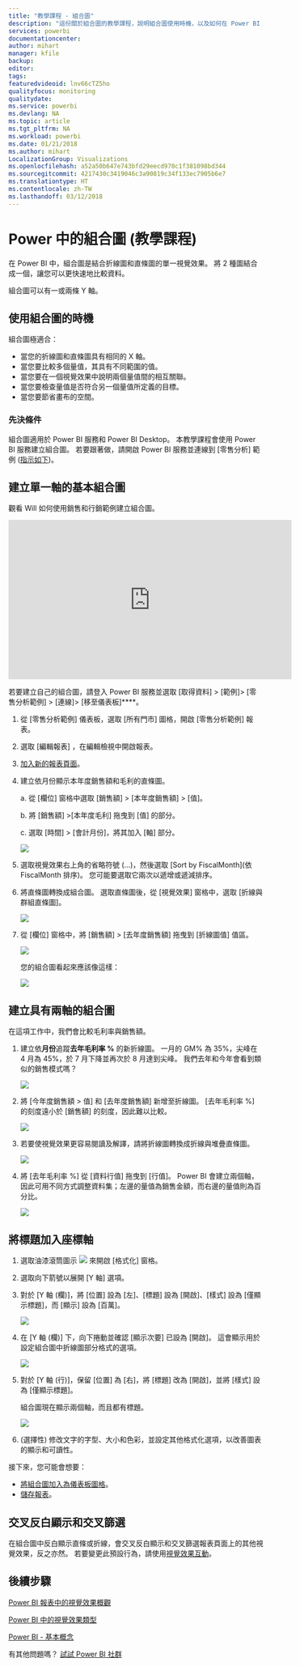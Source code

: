 ```yaml
---
title: "教學課程 - 組合圖"
description: "這份關於組合圖的教學課程，說明組合圖使用時機，以及如何在 Power BI 服務與 Desktop 中建置。"
services: powerbi
documentationcenter: 
author: mihart
manager: kfile
backup: 
editor: 
tags: 
featuredvideoid: lnv66cTZ5ho
qualityfocus: monitoring
qualitydate: 
ms.service: powerbi
ms.devlang: NA
ms.topic: article
ms.tgt_pltfrm: NA
ms.workload: powerbi
ms.date: 01/21/2018
ms.author: mihart
LocalizationGroup: Visualizations
ms.openlocfilehash: a52a50b647e743bfd29eecd970c1f381098bd344
ms.sourcegitcommit: 4217430c3419046c3a90819c34f133ec7905b6e7
ms.translationtype: HT
ms.contentlocale: zh-TW
ms.lasthandoff: 03/12/2018
---
```

# <a name="combo-chart-in-power--tutorial"></a>Power 中的組合圖 (教學課程)
在 Power BI 中，組合圖是結合折線圖和直條圖的單一視覺效果。 將 2 種圖結合成一個，讓您可以更快速地比較資料。

組合圖可以有一或兩條 Y 軸。

## <a name="when-to-use-a-combo-chart"></a>使用組合圖的時機
組合圖極適合：

* 當您的折線圖和直條圖具有相同的 X 軸。
* 當您要比較多個量值，其具有不同範圍的值。
* 當您要在一個視覺效果中說明兩個量值間的相互關聯。
* 當您要檢查量值是否符合另一個量值所定義的目標。
* 當您要節省畫布的空間。

### <a name="prerequisites"></a>先決條件
組合圖適用於 Power BI 服務和 Power BI Desktop。 本教學課程會使用 Power BI 服務建立組合圖。 若要跟著做，請開啟 Power BI 服務並連線到 [零售分析] 範例 ([指示如下](#create))。


## <a name="create-a-basic-single-axis-combo-chart"></a>建立單一軸的基本組合圖
觀看 Will 如何使用銷售和行銷範例建立組合圖。

<iframe width="560" height="315" src="https://www.youtube.com/embed/lnv66cTZ5ho?list=PL1N57mwBHtN0JFoKSR0n-tBkUJHeMP2cP" frameborder="0" allowfullscreen></iframe>

<a name="create"></a> 若要建立自己的組合圖，請登入 Power BI 服務並選取 [取得資料] \> [範例]\> [零售分析範例] > [連線]> [移至儀表板]****。

1. 從 [零售分析範例] 儀表板，選取 [所有門市]  圖格，開啟 [零售分析範例] 報表。
2. 選取 [編輯報表]  ，在編輯檢視中開啟報表。
3. [加入新的報表頁面](power-bi-report-add-page.md)。
4. 建立依月份顯示本年度銷售額和毛利的直條圖。

    a.  從 [欄位] 窗格中選取 [銷售額] \> [本年度銷售額] >  [值]。

    b.  將 [銷售額] \>[本年度毛利] 拖曳到 [值] 的部分。

    c.  選取 [時間] \> [會計月份]，將其加入 [軸] 部分。

    ![](media/power-bi-visualization-combo-chart/combotutorial1new.png)
5. 選取視覺效果右上角的省略符號 (...)，然後選取 [Sort by FiscalMonth]\(依 FiscalMonth 排序)。 您可能要選取它兩次以遞增或遞減排序。

6. 將直條圖轉換成組合圖。 選取直條圖後，從 [視覺效果] 窗格中，選取 [折線與群組直條圖]。

    ![](media/power-bi-visualization-combo-chart/converttocombo_new2.png)
7. 從 [欄位] 窗格中，將 [銷售額] \> [去年度銷售額] 拖曳到 [折線圖值] 值區。

   ![](media/power-bi-visualization-combo-chart/linevaluebucket.png)

   您的組合圖看起來應該像這樣：

   ![](media/power-bi-visualization-combo-chart/combochartdone-new.png)

## <a name="create-a-combo-chart-with-two-axes"></a>建立具有兩軸的組合圖
在這項工作中，我們會比較毛利率與銷售額。

1. 建立依**月份**追蹤**去年毛利率 %** 的新折線圖。  一月的 GM% 為 35%，尖峰在 4 月為 45%，於 7 月下降並再次於 8 月達到尖峰。 我們去年和今年會看到類似的銷售模式嗎？

   ![](media/power-bi-visualization-combo-chart/combo1_new.png)
2. 將 [今年度銷售額 > 值] 和 [去年度銷售額] 新增至折線圖。 [去年毛利率 %] 的刻度遠小於 [銷售額] 的刻度，因此難以比較。      

   ![](media/power-bi-visualization-combo-chart/flatline_new.png)
3. 若要使視覺效果更容易閱讀及解譯，請將折線圖轉換成折線與堆疊直條圖。

   ![](media/power-bi-visualization-combo-chart/converttocombo_new.png)
4. 將 [去年毛利率 %] 從 [資料行值] 拖曳到 [行值]。 Power BI 會建立兩個軸，因此可用不同方式調整資料集；左邊的量值為銷售金額，而右邊的量值則為百分比。

   ![](media/power-bi-visualization-combo-chart/power-bi-combochart.png)    

## <a name="add-titles-to-the-axes"></a>將標題加入座標軸
1. 選取油漆滾筒圖示 ![](media/power-bi-visualization-combo-chart/power-bi-paintroller.png) 來開啟 [格式化] 窗格。
2. 選取向下箭號以展開 [Y 軸]  選項。
3. 對於 [Y 軸 (欄)]，將 [位置] 設為 [左]、[標題] 設為 [開啟]、[樣式] 設為 [僅顯示標題]，而 [顯示] 設為 [百萬]。

   ![](media/power-bi-visualization-combo-chart/power-bi-y-axis-column.png)
4. 在 [Y 軸 (欄)] 下，向下捲動並確認 [顯示次要] 已設為 [開啟]。 這會顯示用於設定組合圖中折線圖部分格式的選項。

   ![](media/power-bi-visualization-combo-chart/power-bi-show-secondary.png)
5. 對於 [Y 軸 (行)]，保留 [位置] 為 [右]，將 [標題] 改為 [開啟]，並將 [樣式] 設為 [僅顯示標題]。

   組合圖現在顯示兩個軸，而且都有標題。

   ![](media/power-bi-visualization-combo-chart/power-bi-titles-on.png)

6. (選擇性) 修改文字的字型、大小和色彩，並設定其他格式化選項，以改善圖表的顯示和可讀性。

接下來，您可能會想要：

* [將組合圖加入為儀表板圖格](service-dashboard-tiles.md)。
* [儲存報表](service-report-save.md)。

## <a name="cross-highlighting-and-cross-filtering"></a>交叉反白顯示和交叉篩選

在組合圖中反白顯示直條或折線，會交叉反白顯示和交叉篩選報表頁面上的其他視覺效果，反之亦然。 若要變更此預設行為，請使用[視覺效果互動](service-reports-visual-interactions.md)。

## <a name="next-steps"></a>後續步驟

[Power BI 報表中的視覺效果概觀](power-bi-report-visualizations.md)

[Power BI 中的視覺效果類型](power-bi-visualization-types-for-reports-and-q-and-a.md)

[Power BI - 基本概念](service-basic-concepts.md)

有其他問題嗎？ [試試 Power BI 社群](http://community.powerbi.com/)
